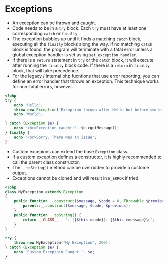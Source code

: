 # Exceptions #
* An exception can be thrown and caught.
* Code needs to be in a `try` block. Each `try` must have at least one corresponding `catch` or `finally`.
* The exception bubbles up until it finds a matching `catch` block, executing all the `finally` blocks along the way. If no matching `catch` block is found, the program will teriminate with a fatal error unless a global exception handler is set using `set_exception_handler`.
* If there is a `return` statement in `try` or the `catch` block, it will execute after running the `finally` block code. If there is a `return` in `finally` block, that will take precedence.
* For the legacy / internal php fucntions that use error reporting, you can define an error handler that throws an exception. This technique works for non-fatal errors, however.
```php
<?php
try {
    echo 'Hello';
    throw new Exception('Exception thrown after Hello but before world');
    echo 'World';

} catch (Exception $e) {
    echo '<br>Exception caught:'. $e->getMessage();
} finally {
    echo '<br>Sorry. There was an issue';
}
```
* Custom excepions can extend the base `Exception` class.
* If a custom exception defines a constructor, it is highly recommended to call the parent class constructor.
* The `__toString()` method can be overridden to provide a custome output.
* Exceptions cannot be cloned and will result in `E_ERROR` if tried.
```php
<?php
class MyException extends Exception
{
    public function __construct($message, $code = 0, Throwable $previous = null) {
        parent::__construct($message, $code, $previous);
    }
    public function __toString() {
        return __CLASS__ . ": [{$this->code}]: {$this->message}\n";
    }
}

try {
    throw new MyException("My Exception", 200);
} catch (Exception $e) {
    echo 'Custom Exceptoin Caught:'. $e;
}
```